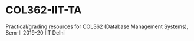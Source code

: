 # COL362-IIT-TA
Practical/grading resources for COL362 (Database Management Systems), Sem-II 2019-20 IIT Delhi
